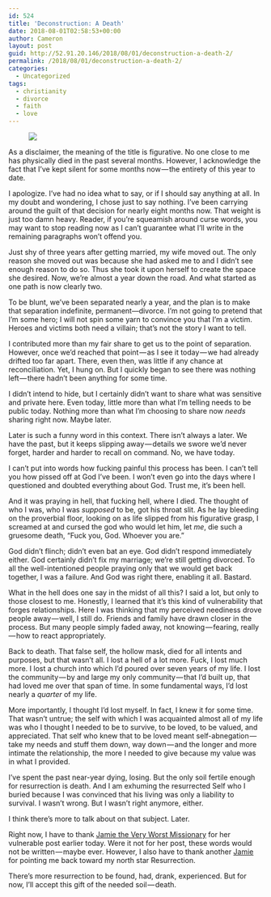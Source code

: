 ```yaml
---
id: 524
title: 'Deconstruction: A Death'
date: 2018-08-01T02:58:53+00:00
author: Cameron
layout: post
guid: http://52.91.20.146/2018/08/01/deconstruction-a-death-2/
permalink: /2018/08/01/deconstruction-a-death-2/
categories:
  - Uncategorized
tags:
  - christianity
  - divorce
  - faith
  - love
---
```

<figure> 

<img src="https://faiththroughdoubt.files.wordpress.com/2018/08/d7bf1-1cyayrcdrnppizoqxejp-fq.jpeg?w=525" data-recalc-dims="1" />
  
</figure> 

As a disclaimer, the meaning of the title is figurative. No one close to me has physically died in the past several months. However, I acknowledge the fact that I’ve kept silent for some months now — the entirety of this year to date.

I apologize. I’ve had no idea what to say, or if I should say anything at all. In my doubt and wondering, I chose just to say nothing. I’ve been carrying around the guilt of that decision for nearly eight months now. That weight is just too damn heavy. Reader, if you’re squeamish around curse words, you may want to stop reading now as I can’t guarantee what I’ll write in the remaining paragraphs won’t offend you.

Just shy of three years after getting married, my wife moved out. The only reason she moved out was because she had asked me to and I didn’t see enough reason to do so. Thus she took it upon herself to create the space she desired. Now, we’re almost a year down the road. And what started as one path is now clearly two.

To be blunt, we’ve been separated nearly a year, and the plan is to make that separation indefinite, permanent—divorce. I’m not going to pretend that I’m some hero; I will not spin some yarn to convince you that I’m a victim. Heroes and victims both need a villain; that’s not the story I want to tell.

I contributed more than my fair share to get us to the point of separation. However, once we’d reached that point — as I see it today — we had already drifted too far apart. There, even then, was little if any chance at reconciliation. Yet, I hung on. But I quickly began to see there was nothing left — there hadn’t been anything for some time.

I didn’t intend to hide, but I certainly didn’t want to share what was sensitive and private here. Even today, little more than what I’m telling needs to be public today. Nothing more than what I’m choosing to share now _needs_ sharing right now. Maybe later.

Later is such a funny word in this context. There isn’t always a later. We have the past, but it keeps slipping away — details we swore we’d never forget, harder and harder to recall on command. No, we have today.

I can’t put into words how fucking painful this process has been. I can’t tell you how pissed off at God I’ve been. I won’t even go into the days where I questioned and doubted everything about God. Trust me, it’s been hell.

And it was praying in hell, that fucking hell, where I died. The thought of who I was, who I was _supposed_ to be, got his throat slit. As he lay bleeding on the proverbial floor, looking on as life slipped from his figurative grasp, I screamed at and cursed the god who would let him, let _me_, die such a gruesome death, “Fuck you, God. Whoever you are.”

God didn’t flinch; didn’t even bat an eye. God didn’t respond immediately either. God certainly didn’t fix my marriage; we’re still getting divorced. To all the well-intentioned people praying only that we would get back together, I was a failure. And God was right there, enabling it all. Bastard.

What in the hell does one say in the midst of all this? I said a lot, but only to those closest to me. Honestly, I learned that it’s this kind of vulnerability that forges relationships. Here I was thinking that my perceived neediness drove people away — well, I still do. Friends and family have drawn closer in the process. But many people simply faded away, not knowing — fearing, really — how to react appropriately.

Back to death. That false self, the hollow mask, died for all intents and purposes, but that wasn’t all. I lost a hell of a lot more. Fuck, I lost much more. I lost a church into which I’d poured over seven years of my life. I lost the community — by and large my only community — that I’d built up, that had loved me over that span of time. In some fundamental ways, I’d lost nearly a _quarter_ of my life.

More importantly, I thought I’d lost myself. In fact, I knew it for some time. That wasn’t untrue; the self with which I was acquainted almost all of my life was who I thought I needed to be to survive, to be loved, to be valued, and appreciated. That self who knew that to be loved meant self-abnegation — take my needs and stuff them down, way down — and the longer and more intimate the relationship, the more I needed to give because my value was in what I provided.

I’ve spent the past near-year dying, losing. But the only soil fertile enough for resurrection is death. And I am exhuming the resurrected Self who I buried because I was convinced that his living was only a liability to survival. I wasn’t wrong. But I wasn’t right anymore, either.

I think there’s more to talk about on that subject. Later.

Right now, I have to thank <a href="https://theveryworstmissionary.com/2018/07/divorce-death-and-resurrection/" target="_blank">Jamie the Very Worst Missionary</a> for her vulnerable post earlier today. Were it not for her post, these words would not be written — maybe ever. However, I also have to thank another <a href="http://www.jamieleefinch.com" target="_blank">Jamie</a> for pointing me back toward my north star Resurrection.

There’s more resurrection to be found, had, drank, experienced. But for now, I’ll accept this gift of the needed soil — death.